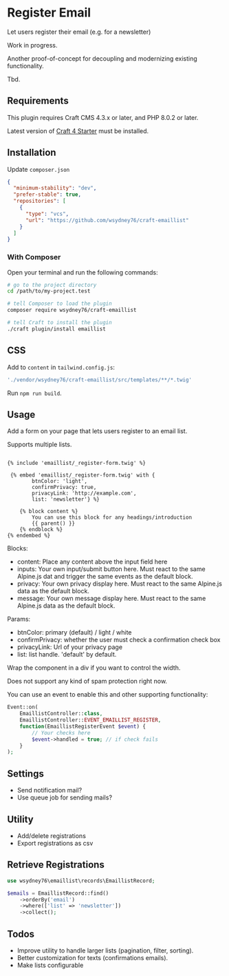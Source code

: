 # Register Email

Let users register their email (e.g. for a newsletter)

Work in progress.

Another proof-of-concept for decoupling and modernizing existing functionality.

Tbd.
## Requirements

This plugin requires Craft CMS 4.3.x or later, and PHP 8.0.2 or later.

Latest version of [Craft 4 Starter](https://github.com/wsydney76/craft4-ddev-starter) must be installed.

## Installation

Update `composer.json`

```json
{
  "minimum-stability": "dev",
  "prefer-stable": true,
  "repositories": [
    {
      "type": "vcs",
      "url": "https://github.com/wsydney76/craft-emaillist"
    }
  ]
}
```

### With Composer

Open your terminal and run the following commands:

```bash
# go to the project directory
cd /path/to/my-project.test

# tell Composer to load the plugin
composer require wsydney76/craft-emaillist

# tell Craft to install the plugin
./craft plugin/install emaillist
```

## CSS

Add to `content` in `tailwind.config.js`:

```javascript
'./vendor/wsydney76/craft-emaillist/src/templates/**/*.twig'
```

Run `npm run build`.

## Usage

Add a form on your page that lets users register to an email list.

Supports multiple lists.

```twig

{% include 'emaillist/_register-form.twig' %}

 {% embed 'emaillist/_register-form.twig' with {
        btnColor: 'light', 
        confirmPrivacy: true, 
        privacyLink: 'http://example.com', 
        list: 'newsletter'} %}
    
    {% block content %}
        You can use this block for any headings/introduction 
        {{ parent() }}
    {% endblock %}
{% endembed %}
```

Blocks:

* content: Place any content above the input field here
* inputs: Your own input/submit button here. Must react to the same Alpine.js dat and trigger the same events as the default block. 
* privacy: Your own privacy display here. Must react to the same Alpine.js data as the default block.
* message: Your own message display here. Must react to the same Alpine.js data as the default block.

Params:

* btnColor: primary (default) / light / white
* confirmPrivacy: whether the user must check a confirmation check box
* privacyLink: Url of your privacy page
* list: list handle. 'default' by default.

Wrap the component in a div if you want to control the width.

Does not support any kind of spam protection right now.

You can use an event to enable this and other supporting functionality: 


```php
Event::on(
    EmaillistController::class,
    EmaillistController::EVENT_EMAILLIST_REGISTER,
    function(EmaillistRegisterEvent $event) {
        // Your checks here
        $event->handled = true; // if check fails
    }
);
```

## Settings

* Send notification mail?
* Use queue job for sending mails?

## Utility

* Add/delete registrations
* Export registrations as csv

## Retrieve Registrations

```php
use wsydney76\emaillist\records\EmaillistRecord;

$emails = EmaillistRecord::find()
    ->orderBy('email')
    ->where(['list' => 'newsletter'])
    ->collect();
```

## Todos

* Improve utility to handle larger lists (pagination, filter, sorting).
* Better customization for texts (confirmations emails).
* Make lists configurable

